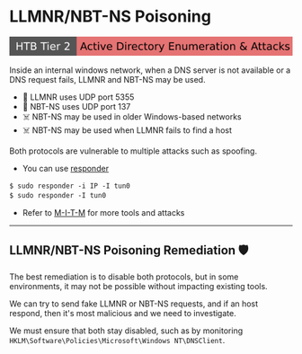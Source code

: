 # LLMNR/NBT-NS Poisoning

[![active_directory_enumeration_attacks](../../../../_badges/htb/active_directory_enumeration_attacks.svg)](https://academy.hackthebox.com/course/preview/active-directory-enumeration--attacks)

<div class="row row-cols-lg-2"><div>

Inside an internal windows network, when a DNS server is not available or a DNS request fails, LLMNR and NBT-NS may be used.

* 🐲 LLMNR uses UDP port 5355
* 🐲 NBT-NS uses UDP port 137
* ☠️ NBT-NS may be used in older Windows-based networks
* ☠️ NBT-NS may be used when LLMNR fails to find a host

Both protocols are vulnerable to multiple attacks such as spoofing.
</div><div>

* You can use [responder](/cybersecurity/red-team/tools/utilities/networking/responder.md)

```ps
$ sudo responder -i IP -I tun0
$ sudo responder -I tun0
```

* Refer to [M-I-T-M](/cybersecurity/red-team/s3.exploitation/vulns/others/network/mitm.md) for more tools and attacks
</div></div>

<hr class="sep-both">

## LLMNR/NBT-NS Poisoning Remediation 🛡️

<div class="row row-cols-lg-2"><div>

The best remediation is to disable both protocols, but in some environments, it may not be possible without impacting existing tools.

We can try to send fake LLMNR or NBT-NS requests, and if an host respond, then it's most malicious and we need to investigate.

We must ensure that both stay disabled, such as by monitoring `HKLM\Software\Policies\Microsoft\Windows NT\DNSClient`.
</div><div>
</div></div>